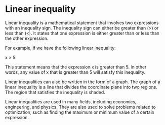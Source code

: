 # Linear inequality

Linear inequality is a mathematical statement that involves two expressions with an inequality sign. The inequality sign can either be greater than (>) or less than (<). It states that one expression is either greater than or less than the other expression.

For example, if we have the following linear inequality:

x > 5

This statement means that the expression x is greater than 5. In other words, any value of x that is greater than 5 will satisfy this inequality.

Linear inequalities can also be written in the form of a graph. The graph of a linear inequality is a line that divides the coordinate plane into two regions. The region that satisfies the inequality is shaded.

Linear inequalities are used in many fields, including economics, engineering, and physics. They are also used to solve problems related to optimization, such as finding the maximum or minimum value of a certain expression.
